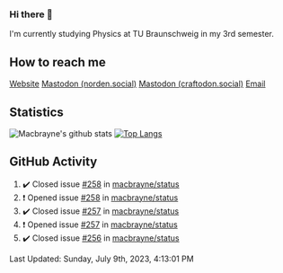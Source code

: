 ### Hi there 👋
I'm currently studying Physics at TU Braunschweig in my 3rd semester.

## How to reach me
[Website](https://florentin-schleuss.de)
<a rel="me" href="https://norden.social/@florentin">Mastodon (norden.social)</a>
<a rel="me" href="https://craftodon.social/@frodolon">Mastodon (craftodon.social)</a>
[Email](mailto:hello@macbrayne.de)

## Statistics
![Macbrayne's github stats](https://github-readme-stats.vercel.app/api?username=macbrayne&count_private=true&show_icons=true&hide_rank=true&custom_title=macbrayne's%20GitHub%20Stats)
[![Top Langs](https://github-readme-stats.vercel.app/api/top-langs/?username=macbrayne&exclude_repo=liftron&layout=compact)](https://github.com/anuraghazra/github-readme-stats)
## GitHub Activity

<!--RECENT_ACTIVITY:start-->
1. ✔️ Closed issue [#258](https://github.com/macbrayne/status/issues/258) in [macbrayne/status](https://github.com/macbrayne/status)
2. ❗️ Opened issue [#258](https://github.com/macbrayne/status/issues/258) in [macbrayne/status](https://github.com/macbrayne/status)
3. ✔️ Closed issue [#257](https://github.com/macbrayne/status/issues/257) in [macbrayne/status](https://github.com/macbrayne/status)
4. ❗️ Opened issue [#257](https://github.com/macbrayne/status/issues/257) in [macbrayne/status](https://github.com/macbrayne/status)
5. ✔️ Closed issue [#256](https://github.com/macbrayne/status/issues/256) in [macbrayne/status](https://github.com/macbrayne/status)
<!--RECENT_ACTIVITY:end-->

<!--RECENT_ACTIVITY:last_update-->
Last Updated: Sunday, July 9th, 2023, 4:13:01 PM
<!--RECENT_ACTIVITY:last_update_end-->


<!--
**macbrayne/macbrayne** is a ✨ _special_ ✨ repository because its `README.md` (this file) appears on your GitHub profile.

Here are some ideas to get you started:

- 🔭 I’m currently working on ...
- 🌱 I’m currently learning ...
- 👯 I’m looking to collaborate on ...
- 🤔 I’m looking for help with ...
- 💬 Ask me about ...
- 📫 How to reach me: ...
- 😄 Pronouns: ...
- ⚡ Fun fact: ...
-->
